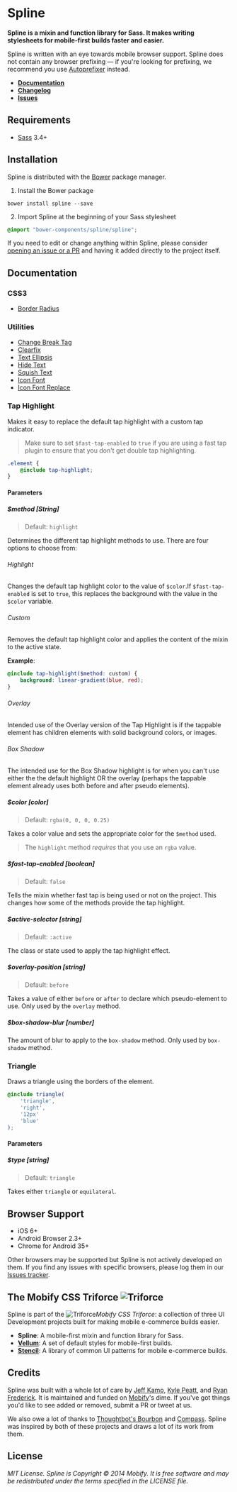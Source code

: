 # Spline

**Spline is a mixin and function library for Sass. It makes writing stylesheets for mobile-first builds faster and easier.**

Spline is written with an eye towards mobile browser support. Spline does not contain any browser prefixing — if you're looking for prefixing, we recommend you use [Autoprefixer](https://github.com/postcss/autoprefixer) instead.

- [**Documentation**](#documentation)
- [**Changelog**](http://github.com/mobify/spline/releases)
- [**Issues**](http://github.com/mobify/spline/issues)

## Requirements

- [Sass](http://sass-lang.com/) 3.4+

## Installation

Spline is distributed with the [Bower](http://bower.io) package manager.

1. Install the Bower package

```
bower install spline --save
```

2. Import Spline at the beginning of your Sass stylesheet

```scss
@import "bower-components/spline/spline";
```

If you need to edit or change anything within Spline, please consider [opening an issue or a PR](http://github.com/mobify/spline/issues) and having it added directly to the project itself.

## Documentation

### CSS3

- [Border Radius](dist/css3/border-radius)

### Utilities

- [Change Break Tag](dist/utilities/change-br)
- [Clearfix](dist/utilities/clearfix)
- [Text Ellipsis](dist/utilities/ellipsis)
- [Hide Text](dist/utilities/hide-text)
- [Squish Text](dist/utilities/squish-text)
- [Icon Font](dist/utilities/icon-font)
- [Icon Font Replace](dist/utilities/icon-font-replace)

### Tap Highlight

Makes it easy to replace the default tap highlight with a custom tap indicator.

> Make sure to set `$fast-tap-enabled` to `true` if you are using a fast tap plugin to ensure that you don't get double tap highlighting.

```scss
.element {
    @include tap-highlight;
}
```

#### Parameters

##### $method [String]

> Default: `highlight`

Determines the different tap highlight methods to use. There are four options to choose from:

###### Highlight

Changes the default tap highlight color to the value of `$color`.If `$fast-tap-enabled` is set to `true`, this replaces the background with the value in the `$color` variable.

###### Custom

Removes the default tap highlight color and applies the content of the mixin to the active state.

**Example**:
```scss
@include tap-highlight($method: custom) {
    background: linear-gradient(blue, red);
}
```

###### Overlay

Intended use of the Overlay version of the Tap Highlight is if the tappable element has children elements with solid background colors, or images.

###### Box Shadow

The intended use for the Box Shadow highlight is for when you can't use either the the default highlight OR the overlay (perhaps the tappable element already uses both before and after pseudo elements).

##### $color [color]

> Default: `rgba(0, 0, 0, 0.25)`

Takes a color value and sets the appropriate color for the `$method` used.

> The `highlight` method _requires_ that you use an `rgba` value.

##### $fast-tap-enabled [boolean]

> Default: `false`

Tells the mixin whether fast tap is being used or not on the project. This changes how some of the methods provide the tap highlight.

##### $active-selector [string]

> Default: `:active`

The class or state used to apply the tap highlight effect.

##### $overlay-position [string]

> Default: `before`

Takes a value of either `before` or `after` to declare which pseudo-element to use. Only used by the `overlay` method.

##### $box-shadow-blur [number]

The amount of blur to apply to the `box-shadow` method. Only used by `box-shadow` method.

### Triangle

Draws a triangle using the borders of the element.

```scss
@include triangle(
    'triangle',
    'right',
    '12px'
    'blue'
);
```

#### Parameters

##### $type [string]

> Default: `triangle`

Takes either `triangle` or `equilateral`.

## Browser Support

- iOS 6+
- Android Browser 2.3+
- Chrome for Android 35+

Other browsers may be supported but Spline is not actively developed on them. If you find any issues with specific browsers, please log them in our [Issues tracker](http://github.com/mobify/spline/issues).

## The Mobify CSS Triforce ![Triforce](http://img4.wikia.nocookie.net/__cb20091113050618/zelda/images/1/1a/Obtained_Triforce_Piece.gif)

Spline is part of the ![Triforce](http://img4.wikia.nocookie.net/__cb20091113050618/zelda/images/1/1a/Obtained_Triforce_Piece.gif)_Mobify CSS Triforce_: a collection of three UI Development projects built for making mobile e-commerce builds easier.

- **Spline**: A mobile-first mixin and function library for Sass.
- [**Vellum**](http://github.com/mobify/vellum): A set of default styles for mobile-first builds.
- [**Stencil**](http://github.com/mobify/stencil): A library of common UI patterns for mobile e-commerce builds.

## Credits

Spline was built with a whole lot of care by [Jeff Kamo](http://www.twitter.com/jeffkamo), [Kyle Peatt](http://twitter.com/kpeatt), and [Ryan Frederick](http://twitter.com/ry5n). It is maintained and funded on [Mobify](http://www.mobify.com)'s dime. If you've got things you'd like to see added or removed, submit a PR or tweet at us.

We also owe a lot of thanks to [Thoughtbot's Bourbon](http://www.github.com/thoughtbot/Bourbon) and [Compass](http://compass-style.org/). Spline was inspired by both of these projects and draws a lot of its work from them.

## License

*MIT License. Spline is Copyright © 2014 Mobify. It is free software and may be redistributed under the terms specified in the LICENSE file.*

